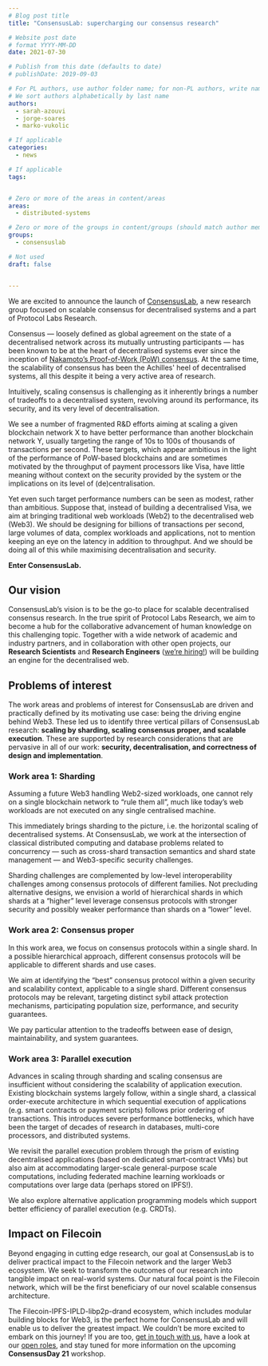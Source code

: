 ```yaml
---
# Blog post title
title: "ConsensusLab: supercharging our consensus research"

# Website post date
# format YYYY-MM-DD
date: 2021-07-30

# Publish from this date (defaults to date)
# publishDate: 2019-09-03

# For PL authors, use author folder name; for non-PL authors, write name as in paper within ""
# We sort authors alphabetically by last name
authors:
  - sarah-azouvi
  - jorge-soares
  - marko-vukolic

# If applicable
categories:
  - news

# If applicable
tags:


# Zero or more of the areas in content/areas
areas:
  - distributed-systems

# Zero or more of the groups in content/groups (should match author membership)
groups:
  - consensuslab

# Not used
draft: false


---
```


We are excited to announce the launch of [ConsensusLab](/groups/consensuslab/), a new research group focused on scalable consensus for decentralised systems and a part of Protocol Labs Research.

Consensus — loosely defined as global agreement on the state of a decentralised network across its mutually untrusting participants — has been known to be at the heart of decentralised systems ever since the inception of [Nakamoto’s Proof-of-Work (PoW) consensus](https://bitcoin.org/bitcoin.pdf). At the same time, the scalability of consensus has been the Achilles' heel of decentralised systems, all this despite it being a very active area of research.

Intuitively, scaling consensus is challenging as it inherently brings a number of tradeoffs to a decentralised system, revolving around its performance, its security, and its very level of decentralisation.

We see a number of fragmented R&D efforts aiming at scaling a given blockchain network X to have better performance than another blockchain network Y, usually targeting the range of  10s to 100s of thousands of transactions per second. These targets, which appear ambitious in the light of the performance of PoW-based blockchains and are sometimes motivated by the throughput of payment processors like Visa, have little meaning without context on the security provided by the system or the implications on its level of (de)centralisation.

Yet even such target performance numbers can be seen as modest, rather than ambitious. Suppose that, instead of building a decentralised Visa, we aim at bringing traditional web workloads (Web2) to the decentralised web (Web3). We should be designing for billions of transactions per second, large volumes of data, complex workloads and applications, not to mention keeping an eye on the latency in addition to throughput. And we should be doing all of this while maximising decentralisation and security.

**Enter ConsensusLab.**


## Our vision

ConsensusLab’s vision is to be the go-to place for scalable decentralised consensus research. In the true spirit of Protocol Labs Research, we aim to become a hub for the collaborative advancement of human knowledge on this challenging topic. Together with a wide network of academic and industry partners, and in collaboration with other open projects, our **Research Scientists** and **Research Engineers** ([we’re hiring!](https://jobs.lever.co/protocol?team=Research%20Development)) will be building an engine for the decentralised web.


## Problems of interest

The work areas and problems of interest for ConsensusLab are driven and practically defined by its motivating use case: being the driving engine behind Web3. These led us to identify three vertical pillars of ConsensusLab research: **scaling by sharding, scaling consensus proper, and scalable execution**. These are supported by research considerations that are pervasive in all of our work: **security, decentralisation, and correctness of design and implementation**.


### Work area 1: Sharding

Assuming a future Web3 handling Web2-sized workloads, one cannot rely on a single blockchain network to “rule them all”, much like today’s web workloads are not executed on any single centralised machine.

This immediately brings sharding to the picture, i.e. the horizontal scaling of decentralised systems. At ConsensusLab, we work at the intersection of classical distributed computing and database problems related to concurrency — such as cross-shard transaction semantics and shard state management — and Web3-specific security challenges.

Sharding challenges are complemented by low-level interoperability challenges among consensus protocols of different families. Not precluding alternative designs, we envision a world of hierarchical shards in which shards at a “higher” level leverage consensus protocols with stronger security and possibly weaker performance than shards on a “lower” level.  


### Work area 2: Consensus proper

In this work area, we focus on consensus protocols within a single shard. In a possible hierarchical approach, different consensus protocols will be applicable to different shards and use cases.

We aim at identifying the “best” consensus protocol within a given security and scalability context, applicable to a single shard. Different consensus protocols may be relevant, targeting distinct sybil attack protection mechanisms, participating population size, performance, and security guarantees.

We pay particular attention to the tradeoffs between ease of design, maintainability, and system guarantees.


### Work area 3: Parallel execution

Advances in scaling through sharding and scaling consensus are insufficient without considering the scalability of application execution. Existing blockchain systems largely follow, within a single shard, a classical order-execute architecture in which sequential execution of applications (e.g. smart contracts or payment scripts) follows prior ordering of transactions. This introduces severe performance bottlenecks, which have been the target of decades of research in databases, multi-core processors, and distributed systems.

We revisit the parallel execution problem through the prism of existing decentralised applications (based on dedicated smart-contract VMs) but also aim at accommodating larger-scale general-purpose scale computations, including federated machine learning workloads or computations over large data (perhaps stored on IPFS!).

We also explore alternative application programming models which support better efficiency of parallel execution (e.g. CRDTs).


## Impact on Filecoin

Beyond engaging in cutting edge research, our goal at ConsensusLab is to deliver practical impact to the Filecoin network and the larger Web3 ecosystem. We seek to transform the outcomes of our research into tangible impact on real-world systems. Our natural focal point is the Filecoin network, which will be the first beneficiary of our novel scalable consensus architecture.

The Filecoin-IPFS-IPLD-libp2p-drand ecosystem, which includes modular building blocks for Web3, is the perfect home for ConsensusLab and will enable us to deliver the greatest impact. We couldn’t be more excited to embark on this journey! If you are too, [get in touch with us](mailto:research@protocol.ai), have a look at our [open roles](https://jobs.lever.co/protocol?team=Research%20Development), and stay tuned for more information on the upcoming **ConsensusDay 21** workshop.
